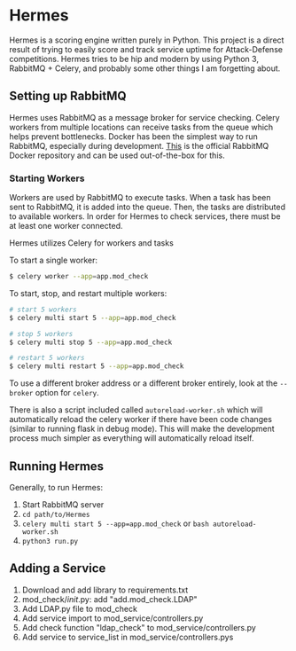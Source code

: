 # Hermes

Hermes is a scoring engine written purely in Python. This project is a direct result
of trying to easily score and track service uptime for Attack-Defense competitions.
Hermes tries to be hip and modern by using Python 3, RabbitMQ + Celery, and probably
some other things I am forgetting about.


## Setting up RabbitMQ
Hermes uses RabbitMQ as a message broker for service checking. Celery workers from
multiple locations can receive tasks from the queue which helps prevent bottlenecks.
Docker has been the simplest way to run RabbitMQ, especially during development.
[This](https://hub.docker.com/r/_/rabbitmq/) is the official RabbitMQ Docker repository
and can be used out-of-the-box for this.



### Starting Workers
Workers are used by RabbitMQ to execute tasks. When a task has been sent to RabbitMQ,
it is added into the queue. Then, the tasks are distributed to available workers. In
order for Hermes to check services, there must be at least one worker connected.   


Hermes utilizes Celery for workers and tasks  

To start a single worker:
```bash
$ celery worker --app=app.mod_check
```

To start, stop, and restart multiple workers:
```bash
# start 5 workers
$ celery multi start 5 --app=app.mod_check

# stop 5 workers
$ celery multi stop 5 --app=app.mod_check

# restart 5 workers
$ celery multi restart 5 --app=app.mod_check
``` 

To use a different broker address or a different broker entirely, look at the
`--broker` option for `celery`.

There is also a script included called `autoreload-worker.sh` which will
automatically reload the celery worker if there have been code changes
(similar to running flask in debug mode). This will make the development
process much simpler as everything will automatically reload itself. 


## Running Hermes
Generally, to run Hermes:

1. Start RabbitMQ server
2. `cd path/to/Hermes`
3. `celery multi start 5 --app=app.mod_check` or `bash autoreload-worker.sh`
4. `python3 run.py`


## Adding a Service

1. Download and add library to requirements.txt 
2. mod_check/_init_.py: add "add.mod_check.LDAP"
3. Add LDAP.py file to mod_check
4. Add service import to mod_service/controllers.py
5. Add check function "ldap_check" to mod_service/controllers.py
6. Add service to service_list in mod_service/controllers.pys